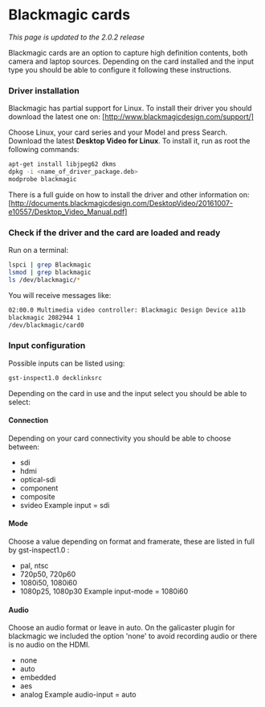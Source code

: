 
Blackmagic cards
================

*This page is updated to the 2.0.2 release*

Blackmagic cards are an option to capture high definition contents, both camera and laptop sources. Depending on the card installed and the input type you should be able to configure it following these instructions.

### Driver installation

Blackmagic has partial support for Linux. To install their driver you should download the latest one on:
[http://www.blackmagicdesign.com/support/]

Choose Linux, your card series and your Model and press Search. Download the latest **Desktop Video for Linux**.
To install it, run as root the following commands:

```bash
apt-get install libjpeg62 dkms
dpkg -i <name_of_driver_package.deb>
modprobe blackmagic
```
There is a full guide on how to install the driver and other information on:
[http://documents.blackmagicdesign.com/DesktopVideo/20161007-e10557/Desktop_Video_Manual.pdf]

### Check if the driver and the card are loaded and ready
Run on a terminal:
```bash
lspci | grep Blackmagic
lsmod | grep blackmagic
ls /dev/blackmagic/*
```
You will receive messages like:
```bash
02:00.0 Multimedia video controller: Blackmagic Design Device a11b
blackmagic 2082944 1
/dev/blackmagic/card0
```
### Input configuration
Possible inputs can be listed using:
```bash
gst-inspect1.0 decklinksrc
```
Depending on the card in use and the input select you should be able to select:

#### Connection
Depending on your card connectivity you should be able to choose between:
* sdi
* hdmi
* optical-sdi
* component
* composite
* svideo
Example input = sdi

#### Mode
Choose a value depending on format and framerate, these are listed in full by gst-inspect1.0 :
* pal, ntsc
* 720p50, 720p60
* 1080i50, 1080i60
* 1080p25, 1080p30
Example input-mode = 1080i60

#### Audio
Choose an audio format or leave in auto. On the galicaster plugin for blackmagic we included the option 'none' to avoid recording audio or there is no audio on the HDMI.
* none
* auto
* embedded
* aes
* analog
Example audio-input = auto
